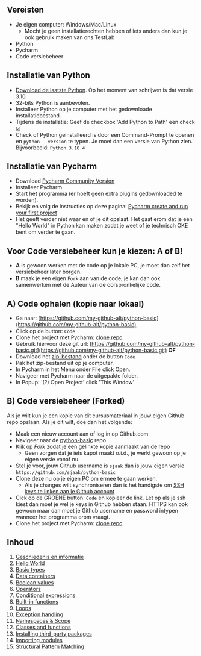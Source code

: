 Vereisten
-
- Je eigen computer: Windows/Mac/Linux
  - Mocht je geen installatierechten hebben of iets anders dan kun je ook gebruik maken van ons TestLab
- Python 
- Pycharm
- Code versiebeheer

Installatie van Python
--
- [Download de laatste Python](https://www.python.org/downloads/). Op het moment van schrijven is dat versie 3.10. 
- 32-bits Python is aanbevolen.
- Installeer Python op je computer met het gedownloade installatiebestand.  
- Tijdens de installatie: Geef de checkbox 'Add Python to Path' een check ☑ 
- Check of Python geinstalleerd is door een Command-Prompt te openen en `python --version` te typen. Je moet dan een versie van Python zien. Bijvoorbeeld: `Python 3.10.4`

Installatie van Pycharm
--
- Download [Pycharm Community Version](https://www.jetbrains.com/pycharm/download/)
- Installeer Pycharm.  
- Start het programma (er hoeft geen extra plugins gedownloaded te worden).  
- Bekijk en volg de instructies op deze pagina: [Pycharm create and run your first project](https://www.jetbrains.com/help/pycharm/creating-and-running-your-first-python-project.html)
- Het geeft verder niet waar en of je dit opslaat. Het gaat erom dat je een "Hello World" in Python kan maken zodat je weet of je technisch OKE bent om verder te gaan. 

Voor Code versiebeheer kun je kiezen: A of B!
-
- **A** is gewoon werken met de code op je lokale PC, je moet dan zelf het versiebeheer later borgen.
- **B** maak je een eigen `Fork` aan van de code, je kan dan ook samenwerken met de Auteur van de oorspronkelijke code. 

A) Code ophalen (kopie naar lokaal)
--
- Ga naar: [https://github.com/my-github-alt/python-basic](https://github.com/my-github-alt/python-basic)  
- Click op de button: `Code`  
- Clone het project met Pycharm: [clone repo](https://www.jetbrains.com/help/pycharm/set-up-a-git-repository.html#clone-repo)   
- Gebruik hiervoor deze git url: [https://github.com/my-github-alt/python-basic.git](https://github.com/my-github-alt/python-basic.git)
**OF**
- Download het [zip-bestand](https://github.com/my-github-alt/python-basic/archive/refs/heads/main.zip) onder de button `Code`   
- Pak het zip-bestand uit op je computer.  
- In Pycharm in het Menu onder File click Open.
- Navigeer met Pycharm naar de uitgepakte folder.
- In Popup: '(?) Open Project' click 'This Window'

B) Code versiebeheer (Forked)
--
Als je wilt kun je een kopie van dit cursusmateriaal in jouw eigen Github repo opslaan. Als je dit wilt, doe dan het volgende:
- Maak een nieuw account aan of log in op Github.com
- Navigeer naar de [python-basic](https://github.com/my-github-alt/python-basic) repo
- Klik op *Fork* zodat je een gelinkte kopie aanmaakt van de repo
  - Geen zorgen dat je iets kapot maakt o.i.d., je werkt gewoon op je eigen versie vanaf nu.
- Stel je voor, jouw Github username is `sjaak` dan is jouw eigen versie `https://github.com/sjaak/python-basic`
- Clone deze nu op je eigen PC om ermee te gaan werken. 
  - Als je changes wilt synchroniseren dan is het handigste om [SSH keys te linken aan je Github account](https://docs.github.com/en/enterprise-server@3.1/authentication/connecting-to-github-with-ssh/adding-a-new-ssh-key-to-your-github-account)
- Cick op de GROENE button: `Code` en kopieer de link. Let op als je ssh kiest dan moet je wel je keys in Github hebben staan. HTTPS kan ook gewoon maar dan moet je Github username en password intypen wanneer het programma erom vraagt.
- Clone het project met Pycharm: [clone repo](https://www.jetbrains.com/help/pycharm/set-up-a-git-repository.html#clone-repo)   



Inhoud
---
1. [Geschiedenis en informatie](./Chapter_01_Geschiedenis_en_Info.ipynb)
1. [Hello World](./Chapter_02_Hello_World.ipynb)
1. [Basic types](./Chapter_03_Basic_types.ipynb)
1. [Data containers](./Chapter_04_Data_containers.ipynb)
1. [Boolean values](./Chapter_05_Boolean_values.ipynb)
1. [Operators](./Chapter_06_Operators.ipynb)
1. [Conditional expressions](./Chapter_07_Conditional_expressions.ipynb)
1. [Built-in functions](./Chapter_08_Built-in_functions.ipynb)
1. [Loops](./Chapter_09_Loops.ipynb)
1. [Exception handling](./Chapter_10_Exception_handling.ipynb)
1. [Namespaces & Scope](./Chapter_11_Namespaces_en_Scope.ipynb)
1. [Classes and functions](./Chapter_12_Classes_en_functions.ipynb)
1. [Installing third-party packages](./Chapter_13_Installing_third-party_packages.ipynb)
1. [Importing modules](./Chapter_14_Importing_modules.ipynb)
1. [Structural Pattern Matching](./Chapter_15_Structural_pattern_matching.ipynb)
